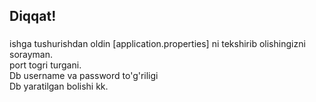 ## Diqqat!

###

ishga tushurishdan oldin [application.properties] ni tekshirib olishingizni sorayman.
<br>
port togri turgani.
<br>
Db username va password to'g'riligi
 <br>
Db yaratilgan bolishi kk.